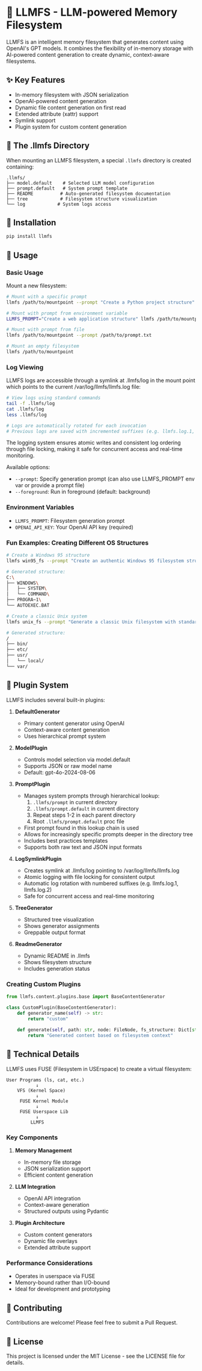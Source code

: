 # 🌳 LLMFS - LLM-powered Memory Filesystem

LLMFS is an intelligent memory filesystem that generates content using OpenAI's GPT models. It combines the flexibility of in-memory storage with AI-powered content generation to create dynamic, context-aware filesystems.

## ✨ Key Features

- In-memory filesystem with JSON serialization
- OpenAI-powered content generation
- Dynamic file content generation on first read
- Extended attribute (xattr) support
- Symlink support
- Plugin system for custom content generation

## 📁 The .llmfs Directory

When mounting an LLMFS filesystem, a special `.llmfs` directory is created containing:

```
.llmfs/
├── model.default    # Selected LLM model configuration
├── prompt.default   # System prompt template
├── README          # Auto-generated filesystem documentation
├── tree            # Filesystem structure visualization
└── log            # System logs access
```

## 🚀 Installation

```bash
pip install llmfs
```

## 📖 Usage

### Basic Usage

Mount a new filesystem:
```bash
# Mount with a specific prompt
llmfs /path/to/mountpoint --prompt "Create a Python project structure"

# Mount with prompt from environment variable
LLMFS_PROMPT="Create a web application structure" llmfs /path/to/mountpoint

# Mount with prompt from file
llmfs /path/to/mountpoint --prompt /path/to/prompt.txt

# Mount an empty filesystem
llmfs /path/to/mountpoint
```

### Log Viewing

LLMFS logs are accessible through a symlink at .llmfs/log in the mount point which points to the current /var/log/llmfs/llmfs.log file:

```bash
# View logs using standard commands
tail -f .llmfs/log
cat .llmfs/log
less .llmfs/log

# Logs are automatically rotated for each invocation
# Previous logs are saved with incremented suffixes (e.g. llmfs.log.1, llmfs.log.2)
```

The logging system ensures atomic writes and consistent log ordering through file locking, making it safe for concurrent access and real-time monitoring.

Available options:
- `--prompt`: Specify generation prompt (can also use LLMFS_PROMPT env var or provide a prompt file)
- `--foreground`: Run in foreground (default: background)

### Environment Variables

- `LLMFS_PROMPT`: Filesystem generation prompt
- `OPENAI_API_KEY`: Your OpenAI API key (required)

### Fun Examples: Creating Different OS Structures

```bash
# Create a Windows 95 structure
llmfs win95_fs --prompt "Create an authentic Windows 95 filesystem structure with Program Files, Windows folder, and system files"

# Generated structure:
C:\
├── WINDOWS\
│   ├── SYSTEM\
│   └── COMMAND\
├── PROGRA~1\
└── AUTOEXEC.BAT

# Create a classic Unix system
llmfs unix_fs --prompt "Generate a classic Unix filesystem with standard directories and period-accurate system files"

# Generated structure:
/
├── bin/
├── etc/
├── usr/
│   └── local/
└── var/
```

## 🔌 Plugin System

LLMFS includes several built-in plugins:

1. **DefaultGenerator**
   - Primary content generator using OpenAI
   - Context-aware content generation
   - Uses hierarchical prompt system

2. **ModelPlugin**
   - Controls model selection via model.default
   - Supports JSON or raw model name
   - Default: gpt-4o-2024-08-06

3. **PromptPlugin**
   - Manages system prompts through hierarchical lookup:
     1. `.llmfs/prompt` in current directory
     2. `.llmfs/prompt.default` in current directory
     3. Repeat steps 1-2 in each parent directory
     4. Root `.llmfs/prompt.default` proc file
   - First prompt found in this lookup chain is used
   - Allows for increasingly specific prompts deeper in the directory tree
   - Includes best practices templates
   - Supports both raw text and JSON input formats

4. **LogSymlinkPlugin**
   - Creates symlink at .llmfs/log pointing to /var/log/llmfs/llmfs.log
   - Atomic logging with file locking for consistent output
   - Automatic log rotation with numbered suffixes (e.g. llmfs.log.1, llmfs.log.2)
   - Safe for concurrent access and real-time monitoring

5. **TreeGenerator**
   - Structured tree visualization
   - Shows generator assignments
   - Greppable output format

6. **ReadmeGenerator**
   - Dynamic README in .llmfs
   - Shows filesystem structure
   - Includes generation status

### Creating Custom Plugins

```python
from llmfs.content.plugins.base import BaseContentGenerator

class CustomPlugin(BaseContentGenerator):
    def generator_name(self) -> str:
        return "custom"
        
    def generate(self, path: str, node: FileNode, fs_structure: Dict[str, FileNode]) -> str:
        return "Generated content based on filesystem context"
```

## 🔧 Technical Details

LLMFS uses FUSE (Filesystem in USErspace) to create a virtual filesystem:

```
User Programs (ls, cat, etc.)
           ↓
    VFS (Kernel Space)
           ↓
     FUSE Kernel Module
           ↓
     FUSE Userspace Lib
           ↓
         LLMFS
```

### Key Components

1. **Memory Management**
   - In-memory file storage
   - JSON serialization support
   - Efficient content generation

2. **LLM Integration**
   - OpenAI API integration
   - Context-aware generation
   - Structured outputs using Pydantic

3. **Plugin Architecture**
   - Custom content generators
   - Dynamic file overlays
   - Extended attribute support

### Performance Considerations

- Operates in userspace via FUSE
- Memory-bound rather than I/O-bound
- Ideal for development and prototyping

## 🤝 Contributing

Contributions are welcome! Please feel free to submit a Pull Request.

## 📜 License

This project is licensed under the MIT License - see the LICENSE file for details.
